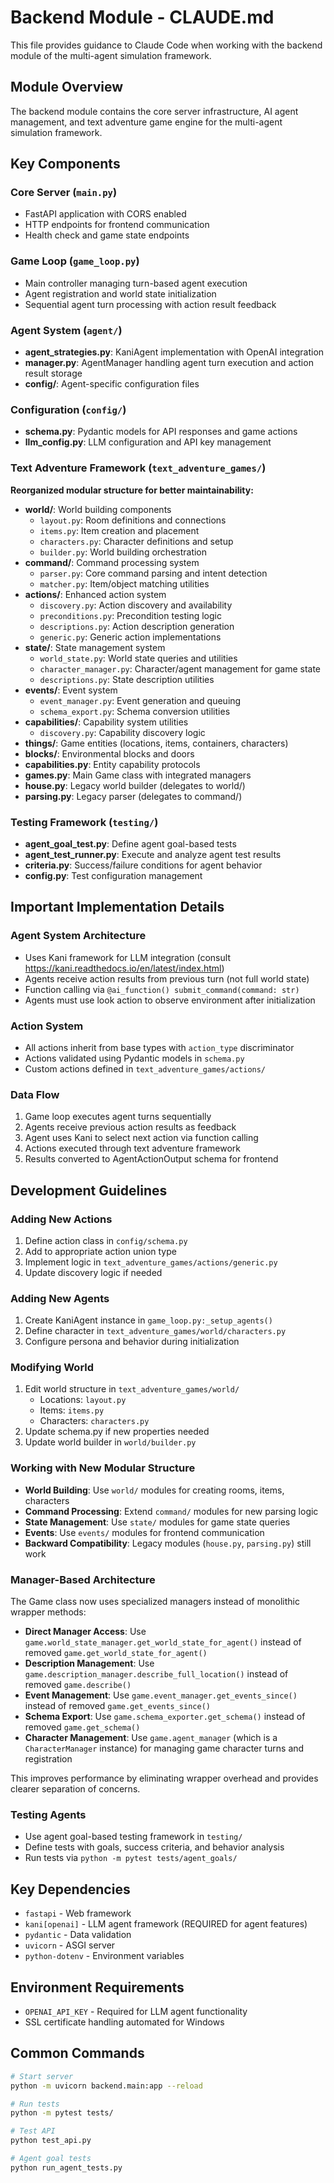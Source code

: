 # Backend Module - CLAUDE.md

This file provides guidance to Claude Code when working with the backend module of the multi-agent simulation framework.

## Module Overview

The backend module contains the core server infrastructure, AI agent management, and text adventure game engine for the multi-agent simulation framework.

## Key Components

### Core Server (`main.py`)
- FastAPI application with CORS enabled
- HTTP endpoints for frontend communication
- Health check and game state endpoints

### Game Loop (`game_loop.py`)
- Main controller managing turn-based agent execution
- Agent registration and world state initialization
- Sequential agent turn processing with action result feedback

### Agent System (`agent/`)
- **agent_strategies.py**: KaniAgent implementation with OpenAI integration
- **manager.py**: AgentManager handling agent turn execution and action result storage
- **config/**: Agent-specific configuration files

### Configuration (`config/`)
- **schema.py**: Pydantic models for API responses and game actions
- **llm_config.py**: LLM configuration and API key management

### Text Adventure Framework (`text_adventure_games/`)
**Reorganized modular structure for better maintainability:**

- **world/**: World building components
  - `layout.py`: Room definitions and connections
  - `items.py`: Item creation and placement
  - `characters.py`: Character definitions and setup
  - `builder.py`: World building orchestration
- **command/**: Command processing system
  - `parser.py`: Core command parsing and intent detection
  - `matcher.py`: Item/object matching utilities
- **actions/**: Enhanced action system
  - `discovery.py`: Action discovery and availability
  - `preconditions.py`: Precondition testing logic
  - `descriptions.py`: Action description generation
  - `generic.py`: Generic action implementations
- **state/**: State management system
  - `world_state.py`: World state queries and utilities
  - `character_manager.py`: Character/agent management for game state
  - `descriptions.py`: State description utilities
- **events/**: Event system
  - `event_manager.py`: Event generation and queuing
  - `schema_export.py`: Schema conversion utilities
- **capabilities/**: Capability system utilities
  - `discovery.py`: Capability discovery logic
- **things/**: Game entities (locations, items, containers, characters)
- **blocks/**: Environmental blocks and doors
- **capabilities.py**: Entity capability protocols
- **games.py**: Main Game class with integrated managers
- **house.py**: Legacy world builder (delegates to world/)
- **parsing.py**: Legacy parser (delegates to command/)

### Testing Framework (`testing/`)
- **agent_goal_test.py**: Define agent goal-based tests
- **agent_test_runner.py**: Execute and analyze agent test results
- **criteria.py**: Success/failure conditions for agent behavior
- **config.py**: Test configuration management

## Important Implementation Details

### Agent System Architecture
- Uses Kani framework for LLM integration (consult https://kani.readthedocs.io/en/latest/index.html)
- Agents receive action results from previous turn (not full world state)
- Function calling via `@ai_function() submit_command(command: str)`
- Agents must use look action to observe environment after initialization

### Action System
- All actions inherit from base types with `action_type` discriminator
- Actions validated using Pydantic models in `schema.py`
- Custom actions defined in `text_adventure_games/actions/`

### Data Flow
1. Game loop executes agent turns sequentially
2. Agents receive previous action results as feedback
3. Agent uses Kani to select next action via function calling
4. Actions executed through text adventure framework
5. Results converted to AgentActionOutput schema for frontend

## Development Guidelines

### Adding New Actions
1. Define action class in `config/schema.py`
2. Add to appropriate action union type
3. Implement logic in `text_adventure_games/actions/generic.py`
4. Update discovery logic if needed

### Adding New Agents
1. Create KaniAgent instance in `game_loop.py:_setup_agents()`
2. Define character in `text_adventure_games/world/characters.py`
3. Configure persona and behavior during initialization

### Modifying World
1. Edit world structure in `text_adventure_games/world/`
   - Locations: `layout.py`
   - Items: `items.py`
   - Characters: `characters.py`
2. Update schema.py if new properties needed
3. Update world builder in `world/builder.py`

### Working with New Modular Structure
- **World Building**: Use `world/` modules for creating rooms, items, characters
- **Command Processing**: Extend `command/` modules for new parsing logic
- **State Management**: Use `state/` modules for game state queries
- **Events**: Use `events/` modules for frontend communication
- **Backward Compatibility**: Legacy modules (`house.py`, `parsing.py`) still work

### Manager-Based Architecture
The Game class now uses specialized managers instead of monolithic wrapper methods:
- **Direct Manager Access**: Use `game.world_state_manager.get_world_state_for_agent()` instead of removed `game.get_world_state_for_agent()`
- **Description Management**: Use `game.description_manager.describe_full_location()` instead of removed `game.describe()`
- **Event Management**: Use `game.event_manager.get_events_since()` instead of removed `game.get_events_since()`
- **Schema Export**: Use `game.schema_exporter.get_schema()` instead of removed `game.get_schema()`
- **Character Management**: Use `game.agent_manager` (which is a `CharacterManager` instance) for managing game character turns and registration

This improves performance by eliminating wrapper overhead and provides clearer separation of concerns.

### Testing Agents
- Use agent goal-based testing framework in `testing/`
- Define tests with goals, success criteria, and behavior analysis
- Run tests via `python -m pytest tests/agent_goals/`

## Key Dependencies
- `fastapi` - Web framework
- `kani[openai]` - LLM agent framework (REQUIRED for agent features)
- `pydantic` - Data validation
- `uvicorn` - ASGI server
- `python-dotenv` - Environment variables

## Environment Requirements
- `OPENAI_API_KEY` - Required for LLM agent functionality
- SSL certificate handling automated for Windows

## Common Commands
```bash
# Start server
python -m uvicorn backend.main:app --reload

# Run tests
python -m pytest tests/

# Test API
python test_api.py

# Agent goal tests
python run_agent_tests.py
```